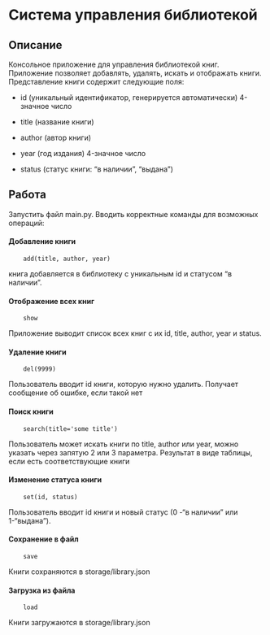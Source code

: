 # Cистема управления библиотекой

## Описание
Консольное приложение для управления библиотекой книг. Приложение позволяет добавлять, удалять, искать и отображать книги. 
Представление книги  содержит следующие поля:
 
* id (уникальный идентификатор, генерируется автоматически) 4-значное число
 
* title (название книги)
 
* author (автор книги)
 
* year (год издания) 4-значное число
 
* status (статус книги: “в наличии”, “выдана”)

## Работа
Запустить файл main.py.
Вводить корректные команды для возможных операций:

#### Добавление книги

        add(title, author, year)

книга добавляется в библиотеку с уникальным id и статусом “в наличии”.
        
#### Отображение всех книг

        show

Приложение выводит список всех книг с их id, title, author, year и status.        

#### Удаление книги

        del(9999)

Пользователь вводит id книги, которую нужно удалить. Получает сообщение об ошибке, если такой нет
        
      
#### Поиск книги

        search(title='some title')

Пользователь может искать книги по title, author или year, можно указать через запятую 2 или 3 параметра. 
Результат в виде таблицы, если есть соответствующие книги
 
#### Изменение статуса книги

        set(id, status)

Пользователь вводит id книги и новый статус (0 -“в наличии” или 1-“выдана”).

#### Сохранение в файл

        save

Книги сохраняются в storage/library.json

#### Загрузка из файла

        load

Книги загружаются в storage/library.json